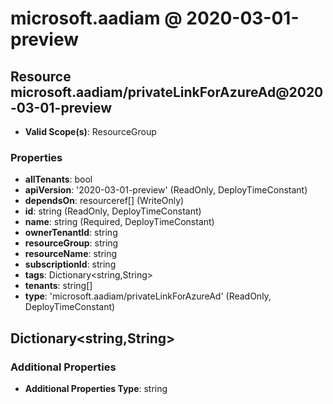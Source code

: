 # microsoft.aadiam @ 2020-03-01-preview

## Resource microsoft.aadiam/privateLinkForAzureAd@2020-03-01-preview
* **Valid Scope(s)**: ResourceGroup
### Properties
* **allTenants**: bool
* **apiVersion**: '2020-03-01-preview' (ReadOnly, DeployTimeConstant)
* **dependsOn**: resourceref[] (WriteOnly)
* **id**: string (ReadOnly, DeployTimeConstant)
* **name**: string (Required, DeployTimeConstant)
* **ownerTenantId**: string
* **resourceGroup**: string
* **resourceName**: string
* **subscriptionId**: string
* **tags**: Dictionary<string,String>
* **tenants**: string[]
* **type**: 'microsoft.aadiam/privateLinkForAzureAd' (ReadOnly, DeployTimeConstant)

## Dictionary<string,String>
### Additional Properties
* **Additional Properties Type**: string

